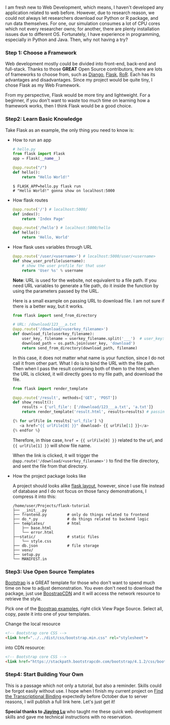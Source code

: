 I am fresh new to Web Development, which means, I haven't developed any application related to web before. However, due to research reason, we could not always let researchers download our Python or R package, and run data themselves. For one, our simulation consumes a lot of CPU cores which not every researcher owns; for another, there are plenty installation issues due to different OS. Fortunately, I have experience in programming, especially in Python and Java. Then, why not having a try? 

### Step 1: Choose a Framework

Web development mostly could be divided into front-end, back-end and full-stack. Thanks to those **GREAT** Open Source contributors, there are lots of frameworks to choose from, such as [Django](https://www.djangoproject.com/), [Flask](http://flask.pocoo.org/), [RoR](https://rubyonrails.org/). Each has its advantages and disadvantages. Since my project would be quite tiny, I chose Flask as my Web Framework. 

From my perspective, Flask would be more tiny and lightweight. For a beginner, if you don't want to waste too much time on learning how a framework works, then I think Flask would be a good choice. 

### Step2: Learn Basic Knowledge

Take Flask as an example, the only thing you need to know is:

* How to run an app

  ```python
  # hello.py
  from flask import Flask
  app = Flask(__name__)
  
  @app.route("/")
  def hello():
      return "Hello World!"
  ```

  ```shell
  $ FLASK_APP=hello.py flask run
  # "Hello World!" gonna show on localhost:5000
  ```

* How flask routes

  ```python
  @app.route('/') # localhost:5000/
  def index():
      return 'Index Page'  
  
  @app.route('/hello') # localhost:5000/hello
  def hello():
      return 'Hello, World'
  ```

* How flask uses variables through URL

  ```python
  @app.route('/user/<username>') # localhost:5000/user/<username>
  def show_user_profile(username):
      # show the user profile for that user
      return 'User %s' % username
  ```

  **Note**: URL is used for the website, not equivalent to a file path. If you need URL variables to generate a file path, do it inside the function by using the parameters passed by the URL.

  Here is a small example on passing URL to download file. I am not sure if there is a better way, but it works.

  ```python
  from flask import send_from_directory
  
  # URL: /download/123___a.txt
  @app.route('/download/<userkey_filename>')
  def download_file(userkey_filename):
      user_key, filename = userkey_filename.split('___')  # user_key: 123, filename: a.txt
      download_path = os.path.join(user_key, 'download')
      return send_from_directory(download_path, filename)
  ```

  In this case, it does not matter what name is your function, since I do not call it from other part. What I do is to bind the URL with the file path. Then when I pass the result containing both of them to the html, when the URL is clicked, it will directly goes to my file path, and download the file.

  ```python
  from flask import render_template
  
  @app.route('/result', methods=['GET', 'POST'])
  def show_result():
      results = {'url_file': ['/download/123___a.txt', 'a.txt']}
      return render_template('result.html', results=results) # passing values to html
  ```

  ```js
  {% for urlFile in results['url_file'] %}
     <a href="{{ urlFile[0] }}" download> {{ urlFile[1] }}</a>
  {% endfor %}
  ```

  Therefore, in thise case, `href = {{ urlFile[0] }}` related to the url, and `{{ urlFile[1] }}` will show file name.

  When the link is clicked, it will trigger the `@app.route('/download/<userkey_filename>')` to find the file directory, and sent the file from that directory.

* How the project package looks like

  A project should looks alike [flask layout](http://flask.pocoo.org/docs/1.0/tutorial/layout/), however, since I use file instead of database and I do not focus on those fancy demonstrations, I compress it into this:

  ```shell
  /home/user/Projects/flask-tutorial			
  ├── __init__.py
  ├── frontend.py         # only do things related to frontend
  ├── do_*.py             # do things related to backend logic
  ├── templates/          # html
  │   ├── base.html
  │   └── error.html
  ├──static/              # static files
  │   └── style.css
  ├── db.json             # file storage
  ├── venv/
  ├── setup.py
  └── MANIFEST.in
  ```

### Step3: Use Open Source Templates

[Bootstrap](https://getbootstrap.com/) is a GREAT template for those who don't want to spend much time on how to adjust demonstration. You even don't need to download the package, just use [BoostrapCDN](https://www.bootstrapcdn.com/) and it will access the network resource to retrieve the style. 

Pick one of the [Boostrap examples](https://getbootstrap.com/docs/4.1/examples/), right click View Page Source. Select all, copy, paste it into one of your templates. 

Change the local resource

```html
<!-- Bootstrap core CSS -->
<link href="../../dist/css/bootstrap.min.css" rel="stylesheet">
```

into CDN resource:  

```html
<!-- Bootstrap core CSS -->
<link href="https://stackpath.bootstrapcdn.com/bootstrap/4.1.2/css/bootstrap.min.css" rel="stylesheet">
```

### Step4: Start Building Your Own

This is a passage which not only a tutorial, but also a reminder. Skills could be forgot easily without use. I hope when I finish my current project on [Find the Transcriptional Binding](https://github.com/marvinquiet/flask-tf-binding) expectedly before October due to server reasons, I will publish a full link here. Let's just get it!



**Special thanks to [Jiaying Lu](https://lujiaying.github.io/)** who taught me these quick web development skills and gave me technical instructions with no reservation. 